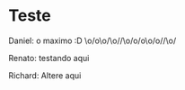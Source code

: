 # Teste

Daniel: o maximo :D \o/o\o/\o/\/\o\/o\/o\o/o/\/\o/

Renato: testando aqui

Richard: Altere aqui